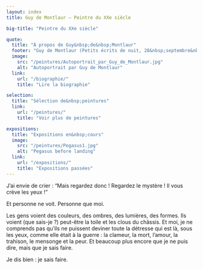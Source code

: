 ```yaml
---
layout: index
title: Guy de Montlaur — Peintre du XXe siècle

big-title: "Peintre du XXe siècle"

quote:
  title: "À propos de Guy&nbsp;de&nbsp;Montlaur"
  footer: "Guy de Montlaur (Petits écrits de nuit, 28&nbsp;septembre&nbsp;1961)"
  image:
    src: "/peintures/Autoportrait_par_Guy_de_Montlaur.jpg"
    alt: "Autoportrait par Guy de Montlaur"
  link:
    url: "/biographie/"
    title: "Lire la biographie"

selection:
  title: "Sélection de&nbsp;peintures"
  link:
    url: "/peintures/"
    title: "Voir plus de peintures"

expositions:
  title: "Expositions en&nbsp;cours"
  image:
    src: "/peintures/Pegasus1.jpg"
    alt: "Pegasus before landing"
  link:
    url: "/expositions/"
    title: "Expositions passées"
---
```

J’ai envie de crier&nbsp;:
“Mais regardez donc&nbsp;! Regardez le mystère&nbsp;! Il vous crève les yeux&nbsp;!”

Et personne ne voit. Personne que moi.

Les gens voient des couleurs, des ombres, des lumières, des formes.
Ils voient (que sais-je&nbsp;?) peut-être la toile et les clous du châssis.
Et moi, je ne comprends pas qu’ils ne puissent deviner toute la détresse qui est là, sous les yeux, comme elle était à la guerre&nbsp;: la clameur, la mort, l’amour, la trahison, le mensonge et la peur.
Et beaucoup plus encore que je ne puis dire, mais que je sais faire.

Je dis bien&nbsp;: je sais faire.
